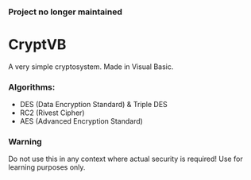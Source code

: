 ### Project no longer maintained 
# CryptVB
A very simple cryptosystem. Made in Visual Basic.

### Algorithms:

  * DES (Data Encryption Standard) & Triple DES
  * RC2 (Rivest Cipher)
  * AES (Advanced Encryption Standard)
  
### Warning 

 Do not use this in any context where actual security is required! Use for learning purposes only.
    
